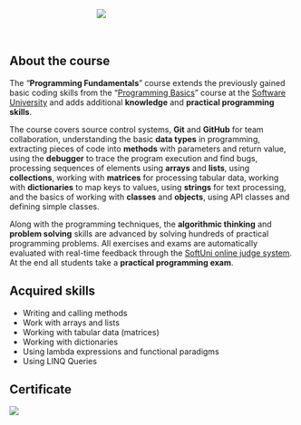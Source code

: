 &nbsp;&nbsp;&nbsp;&nbsp;&nbsp;&nbsp;&nbsp;&nbsp;&nbsp;&nbsp;&nbsp;&nbsp;&nbsp;&nbsp;&nbsp;&nbsp;&nbsp;&nbsp;&nbsp;&nbsp;&nbsp;&nbsp;&nbsp;&nbsp;&nbsp;&nbsp;&nbsp;&nbsp;&nbsp;&nbsp;&nbsp;&nbsp;&nbsp;&nbsp;&nbsp;&nbsp;&nbsp;&nbsp;&nbsp;<a href="https://softuni.bg/trainings/1568/programming-fundamentals-exended-january-2017"><img src="http://i.imgur.com/PsCk37Z.png" /></a>


<br>
<h2>About the course</h2>

The “<b>Programming Fundamentals</b>” course extends the previously gained basic coding skills 
from the “<a href="https://softuni.bg/courses/programming-basics">Programming Basics</a>” 
course at the <a href="https://softuni.bg">Software University</a> and adds additional 
<b>knowledge</b> and <b>practical programming skills</b>.

The course covers source control systems, <b>Git</b> and <b>GitHub</b> for team collaboration, understanding the basic <b>data types</b> in programming, extracting pieces of code into <b>methods</b> with parameters and return value, using the <b>debugger</b> to trace the program execution and find bugs, processing sequences of elements using <b>arrays</b> and <b>lists</b>, using <b>collections</b>, working with <b>matrices</b> for processing tabular data, working with <b>dictionaries</b> to map keys to values, using <b>strings</b> for text processing, and the basics of working with <b>classes</b> and <b>objects</b>, using API classes and defining simple classes.

Along with the programming techniques, the <b>algorithmic thinking</b> and <b>problem solving</b> skills are advanced by solving hundreds of practical programming problems. All exercises and exams are automatically evaluated with real-time feedback through the <a href="https://judge.softuni.bg/">SoftUni online judge system</a>. At the end all students take a <b>practical programming exam</b>.

<h2>Acquired skills</h1>
<ul>
<li>Writing and calling methods</li>
<li>Work with arrays and lists</li>
<li>Working with tabular data (matrices)</li>
<li>Working with dictionaries</li>
<li>Using lambda expressions and functional paradigms</li>
<li>Using LINQ Queries</li>
</ul>

<h2>Certificate</h2>
<a href="https://softuni.bg/certificates/details/19292/848e7421" target="_blank"><img src="http://i.imgur.com/5hyeTXW.png" /></a>
